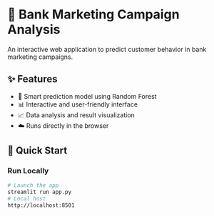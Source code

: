 # 🏦 Bank Marketing Campaign Analysis

An interactive web application to predict customer behavior in bank marketing campaigns.

## ✨ Features

- 🤖 Smart prediction model using Random Forest  
- 📊 Interactive and user-friendly interface  
- 📈 Data analysis and result visualization  
- ☁️ Runs directly in the browser  

## 🚀 Quick Start

### Run Locally
```bash
# Launch the app
streamlit run app.py
# Local host
http://localhost:8501
